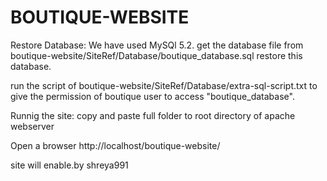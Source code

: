 BOUTIQUE-WEBSITE
================

Restore Database:
We have used MySQl 5.2.
get the database file from boutique-website/SiteRef/Database/boutique_database.sql
restore this database.

run the script of boutique-website/SiteRef/Database/extra-sql-script.txt to give the 
permission of boutique user to access "boutique_database".

Runnig the site:
copy and paste full folder to root directory of apache webserver

Open a browser 
http://localhost/boutique-website/

site will enable.by  shreya991

